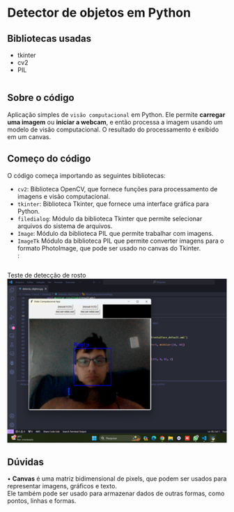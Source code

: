 # Detector de objetos em Python
## Bibliotecas usadas
<table>
	<ul>
		<li>tkinter</li>
		<li>cv2</li>
		<li>PIL</li>
	</ul>
</table>

## Sobre o código
Aplicação simples de <code>visão computacional</code> em Python. Ele permite <b>carregar uma imagem</b> ou <b>iniciar a webcam</b>, e então processa a imagem usando um modelo de visão computacional. O resultado do processamento é exibido em um canvas.

## Começo do código
O código começa importando as seguintes bibliotecas:
<br>
<table>
	<ul>
		<li><code>cv2</code>: Biblioteca OpenCV, que fornece funções para processamento de imagens e visão computacional.</li>
		<li><code>tkinter</code>: Biblioteca Tkinter, que fornece uma interface gráfica para Python.</li>
		<li><code>filedialog</code>: Módulo da biblioteca Tkinter que permite selecionar arquivos do sistema de arquivos.</li>
		<li><code>Image</code>: Módulo da biblioteca PIL que permite trabalhar com imagens.</li>
		<li><code>ImageTk</code> Módulo da biblioteca PIL que permite converter imagens para o formato PhotoImage, que pode ser usado no canvas do Tkinter.</li>:
	</ul>
</table>


Teste de detecção de rosto
<img src="https://github.com/leostella97/detecta_objetos/blob/main/img/rosto_detectado.png?raw=true">

## Dúvidas
• <b>Canvas</b> é uma matriz bidimensional de pixels, que podem ser usados para representar imagens, gráficos e texto.<br>Ele também pode ser usado para armazenar dados de outras formas, como pontos, linhas e formas.